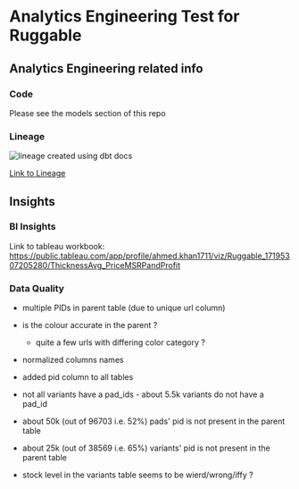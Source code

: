 # Analytics Engineering Test for Ruggable

## Analytics Engineering related info

### Code

Please see the models section of this repo

### Lineage

![lineage created using dbt docs](https://i.postimg.cc/xjHjpcBZ/dbt-lineage.png)

[Link to Lineage](https://i.postimg.cc/xjHjpcBZ/dbt-lineage.png)

## Insights

### BI Insights

Link to tableau workbook: https://public.tableau.com/app/profile/ahmed.khan1711/viz/Ruggable_17195307205280/ThicknessAvg_PriceMSRPandProfit

### Data Quality

- multiple PIDs in parent table (due to unique url column)

- is the colour accurate in the parent ? 
	- quite a few urls with differing color category ?

- normalized columns names

- added pid column to all tables

- not all variants have a pad_ids - about 5.5k variants do not have a pad_id

- about 50k (out of 96703 i.e. 52%) pads' pid is not present in the parent table

- about 25k (out of 38569 i.e. 65%) variants' pid is not present in the parent table

- stock level in the variants table seems to be wierd/wrong/iffy ?

